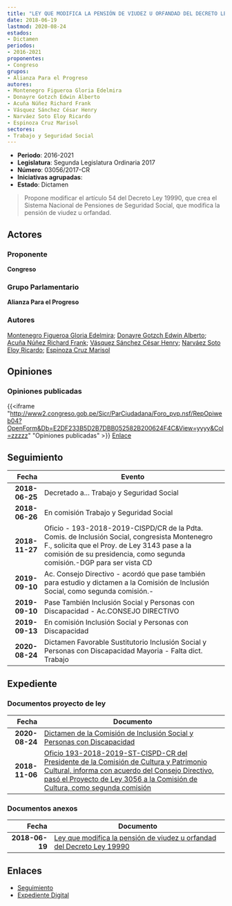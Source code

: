 ```yaml
---
title: "LEY QUE MODIFICA LA PENSIÓN DE VIUDEZ U ORFANDAD DEL DECRETO LEY 19990"
date: 2018-06-19
lastmod: 2020-08-24
estados:
- Dictamen
periodos:
- 2016-2021
proponentes:
- Congreso
grupos:
- Alianza Para el Progreso
autores:
- Montenegro Figueroa Gloria Edelmira
- Donayre Gotzch Edwin Alberto
- Acuña Núñez Richard Frank
- Vásquez Sánchez César Henry
- Narváez Soto Eloy Ricardo
- Espinoza Cruz Marisol
sectores:
- Trabajo y Seguridad Social
---
```

- **Periodo**: 2016-2021
- **Legislatura**: Segunda Legislatura Ordinaria 2017
- **Número**: 03056/2017-CR
- **Iniciativas agrupadas**: 
- **Estado**: Dictamen

> Propone modificar el artículo 54 del Decreto Ley 19990, que crea el Sistema Nacional de Pensiones de Seguridad Social, que modifica la pensión de viudez u orfandad.


## Actores

### Proponente

**Congreso**

### Grupo Parlamentario

**Alianza Para el Progreso**

### Autores

[Montenegro Figueroa Gloria Edelmira](mailto:mailto:gmontenegrof@congreso.gob.pe); [Donayre Gotzch Edwin Alberto](mailto:mailto:edonayre@congreso.gob.pe); [Acuña Núñez Richard Frank](mailto:mailto:racuna@congreso.gob.pe); [Vásquez Sánchez César Henry](mailto:mailto:cvasquezs@congreso.gob.pe); [Narváez Soto Eloy Ricardo](mailto:mailto:enarvaez@congreso.gob.pe); [Espinoza Cruz Marisol](mailto:mailto:mespinozac@congreso.gob.pe)

## Opiniones

### Opiniones publicadas

{{<iframe "http://www2.congreso.gob.pe/Sicr/ParCiudadana/Foro_pvp.nsf/RepOpiweb04?OpenForm&Db=E2DF233B5D2B7DBB052582B200624F4C&View=yyyy&Col=zzzzz" "Opiniones publicadas" >}}
[Enlace](http://www2.congreso.gob.pe/Sicr/ParCiudadana/Foro_pvp.nsf/RepOpiweb04?OpenForm&Db=E2DF233B5D2B7DBB052582B200624F4C&View=yyyy&Col=zzzzz)


## Seguimiento

| Fecha | Evento |
|------:|--------|
| **2018-06-25** | Decretado a... Trabajo y Seguridad Social |
| **2018-06-26** | En comisión Trabajo y Seguridad Social |
| **2018-11-27** | Oficio - 193-2018-2019-CISPD/CR de la Pdta. Comis. de Inclusión Social, congresista Montenegro F., solicita que el Proy. de Ley 3143 pase a la comisión de su presidencia, como segunda comisión.-DGP para ser vista CD |
| **2019-09-10** | Ac. Consejo Directivo - acordó que pase también para estudio y dictamen a la Comisión de Inclusión Social, como segunda comisión.- |
| **2019-09-10** | Pase También Inclusión Social y Personas con Discapacidad - Ac.CONSEJO DIRECTIVO |
| **2019-09-13** | En comisión Inclusión Social y Personas con Discapacidad |
| **2020-08-24** | Dictamen Favorable Sustitutorio Inclusión Social y Personas con Discapacidad Mayoria - Falta dict. Trabajo |

## Expediente

### Documentos proyecto de ley

| Fecha | Documento |
|------:|-----------|
| **2020-08-24** | [Dictamen de la Comisión de Inclusión Social y Personas con Discapacidad](http://www.leyes.congreso.gob.pe/Documentos/2016_2021/Dictamenes/Proyectos_de_Ley/03056DC13MAY20200824.pdf) |
| **2018-11-06** | [Oficio 193-2018-2019-ST-CISPD-CR del Presidente de la Comisión de Cultura y Patrimonio Cultural, informa con acuerdo del Consejo Directivo, pasó el Proyecto de Ley 3056 a la Comisión de Cultura, como segunda comisión](http://www.leyes.congreso.gob.pe/Documentos/2016_2021/Dictamenes/Proyectos_de_Ley/03477DC08MAY20181122.pdf) |

### Documentos anexos

| Fecha | Documento |
|------:|-----------|
| **2018-06-19** | [Ley que modifica la pensión de viudez u orfandad del Decreto Ley 19990](http://www.leyes.congreso.gob.pe/Documentos/2016_2021/Proyectos_de_Ley_y_de_Resoluciones_Legislativas/PL0305620180619..pdf) |

## Enlaces

- [Seguimiento](http://www2.congreso.gob.pe/Sicr/TraDocEstProc/CLProLey2016.nsf/f7fff46988ca05b1052578e100829cc7/222f0d8914c92f3d052582b200622649?OpenDocument)
- [Expediente Digital](http://www2.congreso.gob.pe/Sicr/TraDocEstProc/CLProLey2016.nsf/f7fff46988ca05b1052578e100829cc7/222f0d8914c92f3d052582b200622649?OpenDocument&Click=05257FB7005EB655.eb71d0cf91d8294e05256cdf006b5706/$Body/0.1C6C)

